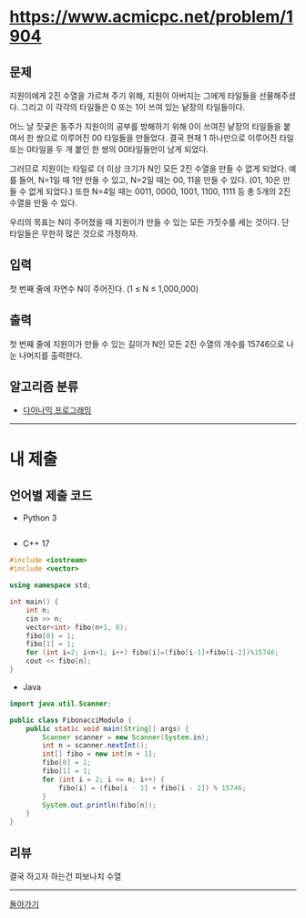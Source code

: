 # https://www.acmicpc.net/problem/1904

## 문제

지원이에게 2진 수열을 가르쳐 주기 위해, 지원이 아버지는 그에게 타일들을 선물해주셨다. 그리고 이 각각의 타일들은 0 또는 1이 쓰여 있는 낱장의 타일들이다.

어느 날 짓궂은 동주가 지원이의 공부를 방해하기 위해 0이 쓰여진 낱장의 타일들을 붙여서 한 쌍으로 이루어진 00 타일들을 만들었다. 결국 현재 1 하나만으로 이루어진 타일 또는 0타일을 두 개 붙인 한 쌍의 00타일들만이 남게 되었다.

그러므로 지원이는 타일로 더 이상 크기가 N인 모든 2진 수열을 만들 수 없게 되었다. 예를 들어, N=1일 때 1만 만들 수 있고, N=2일 때는 00, 11을 만들 수 있다. (01, 10은 만들 수 없게 되었다.) 또한 N=4일 때는 0011, 0000, 1001, 1100, 1111 등 총 5개의 2진 수열을 만들 수 있다.

우리의 목표는 N이 주어졌을 때 지원이가 만들 수 있는 모든 가짓수를 세는 것이다. 단 타일들은 무한히 많은 것으로 가정하자.

## 입력

첫 번째 줄에 자연수 N이 주어진다. (1 ≤ N ≤ 1,000,000)

## 출력

첫 번째 줄에 지원이가 만들 수 있는 길이가 N인 모든 2진 수열의 개수를 15746으로 나눈 나머지를 출력한다.

## 알고리즘 분류

- [다이나믹 프로그래밍](https://www.acmicpc.net/problem/tag/25)

---
# 내 제출

## 언어별 제출 코드

- Python 3
``` python

```

- C++ 17
``` c++
#include <iostream>
#include <vector>

using namespace std;

int main() {
    int n;
    cin >> n;
    vector<int> fibo(n+1, 0);
    fibo[0] = 1;
    fibo[1] = 1;
    for (int i=2; i<n+1; i++) fibo[i]=(fibo[i-1]+fibo[i-2])%15746;
    cout << fibo[n];
}
```

- Java
``` java
import java.util.Scanner;

public class FibonacciModulo {
    public static void main(String[] args) {
        Scanner scanner = new Scanner(System.in);
        int n = scanner.nextInt();
        int[] fibo = new int[n + 1];
        fibo[0] = 1;
        fibo[1] = 1;
        for (int i = 2; i <= n; i++) {
            fibo[i] = (fibo[i - 1] + fibo[i - 2]) % 15746;
        }
        System.out.println(fibo[n]);
    }
}

```

## 리뷰

결국 하고자 하는건 피보나치 수열


---
[돌아가기](../SSAFY_11th_study.md)